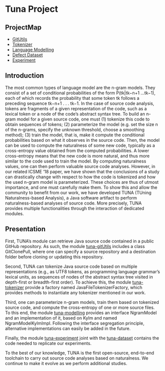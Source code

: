 # Tuna Project

## ProjectMap

* [GitUtils](gitUtils.md)
* [Tokenizer](tokenizer.md)
* [Language Modelling](languagemodelling.md)
* [Defect Dataset](dataset.md)
* [Experiment](experiment.md)

## Introduction

The most common types of language model are the n-gram models. They consist of a set of conditional probabilities of the form P(tk|tk−n+1 ...tk−1), each of which records the probability that some token tk follows a preceding sequence tk−n+1 . . . tk−1. 
In the case of source code analysis, tokens are fragments of a given representation of the code, such as a lexical token or a node of the code’s abstract syntax tree. To build an n-gram model for a given source code, one must (1) tokenize this code to obtain sequences of tokens; (2) parameterize the model (e.g. set the size n of the n-grams, specify the unknown threshold, choose a smoothing method); (3) train the model, that is, make it compute the conditional probabilities based on what it observes in the source code. Then, the model can be used to compute the naturalness of some new code, typically as a cross-entropy value obtained from the computed probabilities. A lower cross-entropy means that the new code is more natural, and thus more similar to the code used to train the model. By computing naturalness values, one can then perform valuable source code analyses.
However, in our related ICSME ’18 paper, we have shown that the conclusions of a study can drastically change with respect to how the code is tokenized and how the used n-gram model is parameterized. These choices are thus of utmost importance, and one must carefully make them. To show this and allow the community to benefit from our work, we have developed TUNA (TUning Naturalness-based Analysis), a Java software artifact to perform naturalness-based analyses of source code. More precisely, TUNA provides multiple functionalities through the interaction of dedicated modules.

## Presentation

First, TUNA’s module can retrieve Java source code contained in a public GitHub repository. As such, the module
[tuna-gitUtils](gitUtils.md) includes a class GitClonePull, where one can specify a source repository and a destination folder before cloning or updating this repository.

Second, TUNA can tokenize Java source code based on multiple representations (e.g., as UTF8 tokens, as programming language grammar’s lexical units, as sequences of nodes of the abstract syntax tree visited in depth-first or breadth-first order). To achieve this, the module [tuna-tokenizer](tokenizer.md) provide a factory named JavaFileTokenizerFactory, which provides methods to instantiate any tokenizer mentioned in our work.
 
Third, one can parameterize n-gram models, train them based on tokenized source code, and compute the cross-entropy of one or more source files. To this end, the module [tuna-modelling](languagemodelling.md) provides an interface NgramModel and an implementation of it, based on Kylm and named NgramModelKylmImpl. Following the interface segregation principle, alternative implementations can easily be added in the future.


Finally, the module [tuna-experiment](experiment.md) joint with the [tuna-dataset](dataset.md) contains the code needed to replicate our experiments.

To the best of our knowledge, TUNA is the first open-source, end-to-end toolchain to carry out source code analyses based on naturalness. We continue to make it evolve as we perform additional studies.